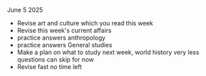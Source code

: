 June 5 2025
- Revise art and culture which you read this week
- Revise this week's current affairs
- practice answers anthropology
- practice answers General studies
- Make a plan on what to study next week, world history very less questions can skip for now
- Revise fast no time left